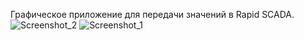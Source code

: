 Графическое приложение для передачи значений в Rapid SCADA.
![Screenshot_2](https://github.com/vodolazov2008/TestClient/assets/620855/0cad033f-681e-47c8-ad9e-128d9f2e9d72)
![Screenshot_1](https://github.com/vodolazov2008/TestClient/assets/620855/8c41ad2a-1e65-498a-8aac-3686162810f1)
